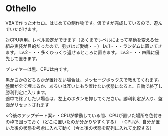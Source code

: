 # Othello
VBAで作ったオセロ。はじめての制作物です。仮ですが完成しているので、遊んでいただけます。

対CPU専用。レベル設定ができます（あくまでレベルによって挙動を変える仕組み実装が目的だったので、強さはご愛嬌・・）
Lv.1・・・ランダムに置いてきます。
Lv.2・・・多くひっくり返せるところに置きます。
Lv.3・・・四隅に優先して置きます。

プレイヤーは黒、CPUは白です。

黒か白かのどちらかが置けない場合は、メッセージボックスで教えてくれます。<br>
盤面が全て埋まるか、あるいは互いにもう置けない状態になると、自動で終了し勝利判定に入リます。<br>
途中で終了したい場合は、左上の<Reset>ボタンを押してください。勝利判定が入り、盤面がリセットされます


<今後のアップデート案>
・CPUが挙動している間、CPUが置いた場所を色付きの枠で囲っておく（どこに置いたのか分かりやすくする）
・CPUが、自分が置いた後の状態を考慮に入れて動く（今と後の状態を配列に入れて比較する）
